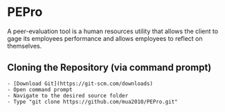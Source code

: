 # PEPro

A peer-evaluation tool is a human resources utility that allows the client to gage its employees performance and allows employees to reflect on themselves.

## Cloning the Repository (via command prompt)
```$xslt
- [Download Git](https://git-scm.com/downloads)
- Open command prompt
- Navigate to the desired source folder
- Type "git clone https://github.com/mua2010/PEPro.git"
```

